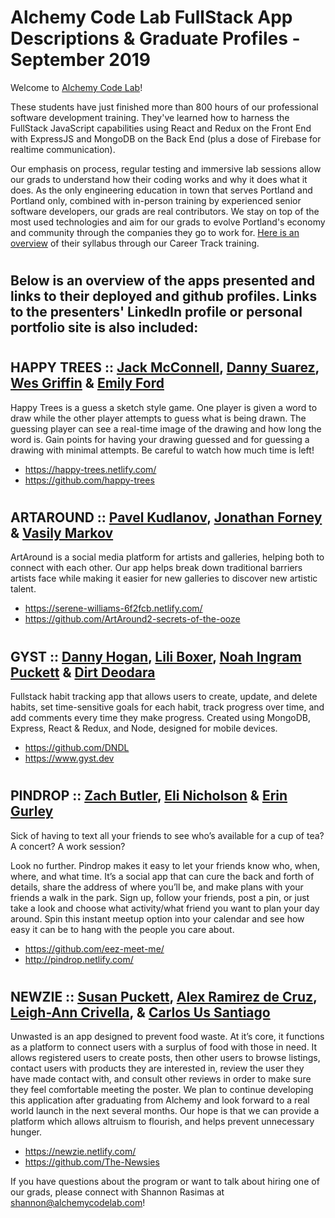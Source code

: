 # Alchemy Code Lab FullStack App Descriptions & Graduate Profiles - September 2019

Welcome to [Alchemy Code Lab](https://www.alchemycodelab.com)! 

These students have just finished more than 800 hours of our professional software development training. They've learned how to harness the FullStack JavaScript capabilities using React and Redux on the Front End with ExpressJS and MongoDB on the Back End (plus a dose of Firebase for realtime communication).

Our emphasis on process, regular testing and immersive lab sessions allow our grads to understand how their coding works and why it does what it does. As the only engineering education in town that serves Portland and Portland only, combined with in-person training by experienced senior software developers, our grads are real contributors. We stay on top of the most used technologies and aim for our grads to evolve Portland's economy and community through the companies they go to work for. [Here is an overview](https://docs.google.com/document/d/1RVKZ4wzOLJn5OeIE-94riRoJGLpwLRG1SuBdGY7sedg/edit?usp=sharing) of their syllabus through our Career Track training.  

# <h2> Below is an overview of the apps presented and links to their deployed and github profiles. Links to the presenters' LinkedIn profile or personal portfolio site is also included:

# <h2> HAPPY TREES :: [Jack McConnell](https://www.linkedin.com/in/mcconnelljack/), [Danny Suarez](https://www.linkedin.com/in/danny-suarez/), [Wes Griffin](https://www.linkedin.com/in/wes-griffin-319b7a184/) & [Emily Ford](https://www.linkedin.com/in/mle4d/)
  
Happy Trees is a guess a sketch style game. One player is given a word to draw while the other player attempts to guess what is being drawn. The guessing player can see a real-time image of the drawing and how long the word is. Gain points for having your drawing guessed and for guessing a drawing with minimal attempts. Be careful to watch how much time is left! 
- https://happy-trees.netlify.com/
- https://github.com/happy-trees

# <h2> ARTAROUND :: [Pavel Kudlanov](https://www.linkedin.com/in/pavelkudlanov/), [Jonathan Forney](https://www.linkedin.com/in/jon-forney/) & [Vasily Markov](https://www.linkedin.com/in/vasily-markov/)

ArtAround is a social media platform for artists and galleries, helping both to connect with each other.  Our app helps break down traditional barriers artists face while making it easier for new galleries to discover new artistic talent.
 - https://serene-williams-6f2fcb.netlify.com/
 - https://github.com/ArtAround2-secrets-of-the-ooze

# <h2> GYST :: [Danny Hogan](https://www.linkedin.com/in/danny-hogan/), [Lili Boxer](www.liliboxer.com), [Noah Ingram Puckett](https://www.linkedin.com/in/noahingrampuckett/) & [Dirt Deodara](https://www.linkedin.com/in/dirtdeodara/)
  
Fullstack habit tracking app that allows users to create, update, and delete habits, set time-sensitive goals for each habit, track progress over time, and add comments every time they make progress. Created using MongoDB, Express, React & Redux, and Node, designed for mobile devices.
- https://github.com/DNDL
- https://www.gyst.dev

# <h2> PINDROP :: [Zach Butler](https://www.linkedin.com/in/zach-ryan-butler/), [Eli Nicholson](https://www.linkedin.com/in/eli-nicholson/) & [Erin Gurley](https://www.linkedin.com/in/erin-gurley/)

Sick of having to text all your friends to see who’s available for a cup of tea? A concert? A work session?

Look no further. Pindrop makes it easy to let your friends know who, when, where, and what time. It’s a social app that can cure the back and forth of details, share the address of where you’ll be, and make plans with your friends a walk in the park. Sign up, follow your friends, post a pin, or just take a look and choose what activity/what friend you want to plan your day around. Spin this instant meetup option into your calendar and see how easy it can be to hang with the people you care about.
 - https://github.com/eez-meet-me/
 - http://pindrop.netlify.com/

# <h2> NEWZIE :: [Susan Puckett](https://www.linkedin.com/in/susanpuckett/), [Alex Ramirez de Cruz](https://alexramirezdecruz.com), [Leigh-Ann Crivella](https://www.linkedin.com/in/lacrivella/), & [Carlos Us Santiago](https://www.carlitosus.com/)
Unwasted is an app designed to prevent food waste. At it’s core, it functions as a platform to connect users with a surplus of food with those in need. It allows registered users to create posts, then other users to browse listings, contact users with products they are interested in, review the user they have made contact with, and consult other reviews in order to make sure they feel comfortable meeting the poster. We plan to continue developing this application after graduating from Alchemy and look forward to a real world launch in the next several months. Our hope is that we can provide a platform which allows altruism to flourish, and helps prevent unnecessary hunger.
- https://newzie.netlify.com/
- https://github.com/The-Newsies

If you have questions about the program or want to talk about hiring one of our grads, please connect with Shannon Rasimas at shannon@alchemycodelab.com! 
